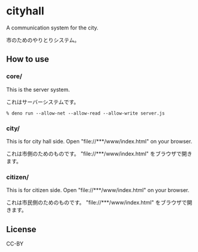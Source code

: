 # cityhall

A communication system for the city.

市のためのやりとりシステム。

## How to use

### core/

This is the server system. 

これはサーバーシステムです。

```
% deno run --allow-net --allow-read --allow-write server.js
```

### city/

This is for city hall side.
Open "file://***/www/index.html" on your browser.

これは市側のためのものです。
"file://***/www/index.html" をブラウザで開きます。

### citizen/

This is for citizen side.
Open "file://***/www/index.html" on your browser.

これは市民側のためのものです。
"file://***/www/index.html" をブラウザで開きます。

## License

CC-BY
